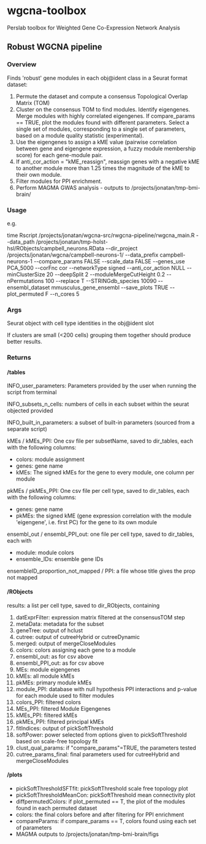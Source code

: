 # wgcna-toolbox

Perslab toolbox for Weighted Gene Co-Expression Network Analysis

## Robust WGCNA pipeline

### Overview

Finds 'robust' gene modules in each obj@ident class in a Seurat format dataset:

 1. Permute the dataset and compute a consensus Topological Overlap Matrix (TOM)
 2. Cluster on the consensus TOM to find modules. Identify eigengenes. Merge modules with highly correlated eigengenes.
      If compare_params == TRUE, plot the modules found with different parameters. Select a single set of modules, corresponding to a single set of parameters, based on a module quality statistic (experimental).
 3. Use the eigengenes to assign a kME value (pairwise correlation between gene and eigengene expression, a fuzzy module membership score) for each gene-module pair.
 4. If anti_cor_action = "kME_reassign", reassign genes with a negative kME to another module more than 1.25 times the magnitude of the kME to their own module.
 5. Filter modules for PPI enrichment.
 6. Perform MAGMA GWAS analysis - outputs to /projects/jonatan/tmp-bmi-brain/

### Usage

e.g.

time Rscript /projects/jonatan/wgcna-src/rwgcna-pipeline/rwgcna_main.R --data_path /projects/jonatan/tmp-holst-hsl/RObjects/campbell_neurons.RData --dir_project /projects/jonatan/wgcna/campbell-neurons-1/ --data_prefix campbell-neurons-1 --compare_params FALSE --scale_data FALSE --genes_use PCA_5000 --corFnc cor --networkType signed --anti_cor_action NULL --minClusterSize 20 --deepSplit 2 --moduleMergeCutHeight 0.2 --nPermutations 100 --replace T --STRINGdb_species 10090 --ensembl_dataset mmusculus_gene_ensembl --save_plots TRUE --plot_permuted F --n_cores 5

### Args

Seurat object with cell type identities in the obj@ident slot

If clusters are small (<200 cells) grouping them together should produce better results.

### Returns

#### /tables 

INFO_user_parameters: Parameters provided by the user when running the script from terminal

INFO_subsets_n_cells: numbers of cells in each subset within the seurat objected provided

INFO_built_in_parameters: a subset of built-in parameters (sourced from a separate script)

kMEs / kMEs_PPI: One csv file per subsetName, saved to dir_tables, each with the following columns:
* colors:       module assignment
* genes:        gene name
* kMEs:         The signed kMEs for the gene to every module, one column per module

pkMEs / pkMEs_PPI: One csv file per cell type, saved to dir_tables, each  with the following columns:
* genes:        gene name
* pkMEs:        the signed kME (gene expression correlation with the module 'eigengene', i.e. first PC)
                for the gene to its own module

ensembl_out / ensembl_PPI_out: one file per cell type, saved to dir_tables, each with
* module:       module colors
* ensemble_IDs: ensemble gene IDs

ensembleID_proportion_not_mapped / PPI: a file whose title gives the prop not mapped

#### /RObjects 

results: a list per cell type, saved to dir_RObjects, containing
  
1. datExprFilter: expression matrix filtered at the consensusTOM step
2. metaData:   metadata for the subset
3. geneTree:   output of hclust
4. cutree:     output of cutreeHybrid or cutreeDynamic
5. merged:     output of mergeCloseModules
6. colors:     colors assigning each gene to a module
7. ensembl_out: as for csv above
8. ensembl_PPI_out: as for csv above
9. MEs:        module eigengenes
10. kMEs:       all module kMEs
11. pkMEs:      primary module kMEs
12. module_PPI:  database with null hypothesis PPI interactions and p-value for each module
              used to filter modules
13. colors_PPI: filtered colors
14. MEs_PPI:    filtered Module Eigengenes
15. kMEs_PPI:   filtered kMEs
16. pkMEs_PPI:  filtered principal kMEs
17. fitIndices: output of pickSoftThreshold
18. softPower:  power selected from options given to pickSoftThreshold based
              on scale-free topology fit
19. clust_qual_params: if "compare_params"=TRUE, the parameters tested
20. cutree_params_final:
              final parameters used for cutreeHybrid and mergeCloseModules

#### /plots

* pickSoftThresholdSFTfit: pickSoftThreshold scale free topology plot
* pickSoftThresholdMeanCon: pickSoftThreshold mean connectivity plot
* diffpermutedColors: if plot_permuted == T, the plot of the modules found in each permuted dataset
* colors: the final colors before and after filtering for PPI enrichment
* compareParams: if compare_params == T, colors found using each set of parameters
* MAGMA outputs to /projects/jonatan/tmp-bmi-brain/figs
